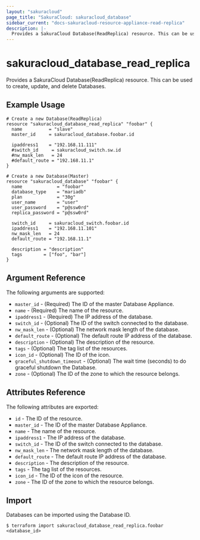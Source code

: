 ```yaml
---
layout: "sakuracloud"
page_title: "SakuraCloud: sakuracloud_database"
sidebar_current: "docs-sakuracloud-resource-appliance-read-replica"
description: |-
  Provides a SakuraCloud Database(ReadReplica) resource. This can be used to create, update, and delete Databases.
---
```


# sakuracloud\_database\_read\_replica

Provides a SakuraCloud Database(ReadReplica) resource. This can be used to create, update, and delete Databases.

## Example Usage

```hcl
# Create a new Database(ReadReplica)
resource "sakuracloud_database_read_replica" "foobar" {
  name          = "slave"
  master_id     = sakuracloud_database.foobar.id

  ipaddress1    = "192.168.11.111"
  #switch_id     = sakuracloud_switch.sw.id
  #nw_mask_len   = 24
  #default_route = "192.168.11.1"
}

# Create a new Database(Master)
resource "sakuracloud_database" "foobar" {
  name             = "foobar"
  database_type    = "mariadb"
  plan             = "30g"
  user_name        = "user"
  user_password    = "p@ssw0rd"
  replica_password = "p@ssw0rd"

  switch_id     = sakuracloud_switch.foobar.id
  ipaddress1    = "192.168.11.101"
  nw_mask_len   = 24
  default_route = "192.168.11.1"

  description = "description"
  tags        = ["foo", "bar"]
}
```

## Argument Reference

The following arguments are supported:

* `master_id` - (Required) The ID of the master Database Appliance.
* `name` - (Required) The name of the resource.
* `ipaddress1` - (Required) The IP address of the database.
* `switch_id` - (Optional) The ID of the switch connected to the database.
* `nw_mask_len` - (Optional) The network mask length of the database.
* `default_route` - (Optional) The default route IP address of the database.
* `description` - (Optional) The description of the resource.
* `tags` - (Optional) The tag list of the resources.
* `icon_id` - (Optional) The ID of the icon.
* `graceful_shutdown_timeout` - (Optional) The wait time (seconds) to do graceful shutdown the Database.
* `zone` - (Optional) The ID of the zone to which the resource belongs.

## Attributes Reference

The following attributes are exported:

* `id` - The ID of the resource.
* `master_id` - The ID of the master Database Appliance.
* `name` - The name of the resource.
* `ipaddress1` - The IP address of the database.
* `switch_id` - The ID of the switch connected to the database.
* `nw_mask_len` - The network mask length of the database.
* `default_route` - The default route IP address of the database.
* `description` - The description of the resource.
* `tags` - The tag list of the resources.
* `icon_id` - The ID of the icon of the resource.
* `zone` - The ID of the zone to which the resource belongs.

## Import

Databases can be imported using the Database ID.

```
$ terraform import sakuracloud_database_read_replica.foobar <database_id>
```
